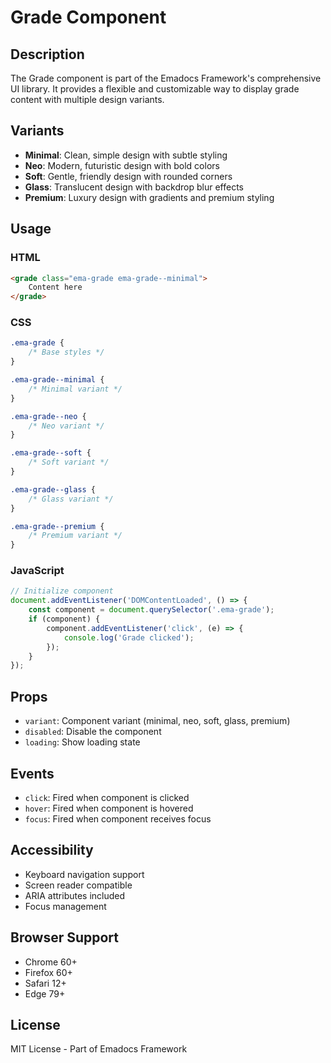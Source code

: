 # Grade Component

## Description
The Grade component is part of the Emadocs Framework's comprehensive UI library. It provides a flexible and customizable way to display grade content with multiple design variants.

## Variants
- **Minimal**: Clean, simple design with subtle styling
- **Neo**: Modern, futuristic design with bold colors
- **Soft**: Gentle, friendly design with rounded corners
- **Glass**: Translucent design with backdrop blur effects
- **Premium**: Luxury design with gradients and premium styling

## Usage

### HTML
```html
<grade class="ema-grade ema-grade--minimal">
    Content here
</grade>
```

### CSS
```css
.ema-grade {
    /* Base styles */
}

.ema-grade--minimal {
    /* Minimal variant */
}

.ema-grade--neo {
    /* Neo variant */
}

.ema-grade--soft {
    /* Soft variant */
}

.ema-grade--glass {
    /* Glass variant */
}

.ema-grade--premium {
    /* Premium variant */
}
```

### JavaScript
```javascript
// Initialize component
document.addEventListener('DOMContentLoaded', () => {
    const component = document.querySelector('.ema-grade');
    if (component) {
        component.addEventListener('click', (e) => {
            console.log('Grade clicked');
        });
    }
});
```

## Props
- `variant`: Component variant (minimal, neo, soft, glass, premium)
- `disabled`: Disable the component
- `loading`: Show loading state

## Events
- `click`: Fired when component is clicked
- `hover`: Fired when component is hovered
- `focus`: Fired when component receives focus

## Accessibility
- Keyboard navigation support
- Screen reader compatible
- ARIA attributes included
- Focus management

## Browser Support
- Chrome 60+
- Firefox 60+
- Safari 12+
- Edge 79+

## License
MIT License - Part of Emadocs Framework
